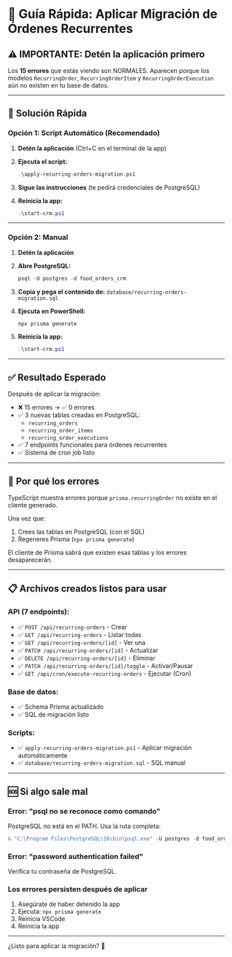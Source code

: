 # 🚀 Guía Rápida: Aplicar Migración de Órdenes Recurrentes

## ⚠️ IMPORTANTE: Detén la aplicación primero

Los **15 errores** que estás viendo son NORMALES. Aparecen porque los modelos `RecurringOrder`, `RecurringOrderItem` y `RecurringOrderExecution` aún no existen en tu base de datos.

---

## 🔧 Solución Rápida

### Opción 1: Script Automático (Recomendado)

1. **Detén la aplicación** (Ctrl+C en el terminal de la app)

2. **Ejecuta el script:**
   ```powershell
   .\apply-recurring-orders-migration.ps1
   ```

3. **Sigue las instrucciones** (te pedirá credenciales de PostgreSQL)

4. **Reinicia la app:**
   ```powershell
   .\start-crm.ps1
   ```

---

### Opción 2: Manual

1. **Detén la aplicación**

2. **Abre PostgreSQL:**
   ```powershell
   psql -U postgres -d food_orders_crm
   ```

3. **Copia y pega el contenido de:**
   `database/recurring-orders-migration.sql`

4. **Ejecuta en PowerShell:**
   ```powershell
   npx prisma generate
   ```

5. **Reinicia la app:**
   ```powershell
   .\start-crm.ps1
   ```

---

## ✅ Resultado Esperado

Después de aplicar la migración:

- ❌ 15 errores → ✅ 0 errores
- ✅ 3 nuevas tablas creadas en PostgreSQL:
  - `recurring_orders`
  - `recurring_order_items`
  - `recurring_order_executions`
- ✅ 7 endpoints funcionales para órdenes recurrentes
- ✅ Sistema de cron job listo

---

## 🎯 Por qué los errores

TypeScript muestra errores porque `prisma.recurringOrder` no existe en el cliente generado. 

Una vez que:
1. Crees las tablas en PostgreSQL (con el SQL)
2. Regeneres Prisma (`npx prisma generate`)

El cliente de Prisma sabrá que existen esas tablas y los errores desaparecerán.

---

## 📋 Archivos creados listos para usar

### API (7 endpoints):
- ✅ `POST /api/recurring-orders` - Crear
- ✅ `GET /api/recurring-orders` - Listar todas
- ✅ `GET /api/recurring-orders/[id]` - Ver una
- ✅ `PATCH /api/recurring-orders/[id]` - Actualizar
- ✅ `DELETE /api/recurring-orders/[id]` - Eliminar
- ✅ `PATCH /api/recurring-orders/[id]/toggle` - Activar/Pausar
- ✅ `GET /api/cron/execute-recurring-orders` - Ejecutar (Cron)

### Base de datos:
- ✅ Schema Prisma actualizado
- ✅ SQL de migración listo

### Scripts:
- ✅ `apply-recurring-orders-migration.ps1` - Aplicar migración automáticamente
- ✅ `database/recurring-orders-migration.sql` - SQL manual

---

## 🆘 Si algo sale mal

### Error: "psql no se reconoce como comando"
PostgreSQL no está en el PATH. Usa la ruta completa:
```powershell
& "C:\Program Files\PostgreSQL\16\bin\psql.exe" -U postgres -d food_orders_crm
```

### Error: "password authentication failed"
Verifica tu contraseña de PostgreSQL.

### Los errores persisten después de aplicar
1. Asegúrate de haber detenido la app
2. Ejecuta: `npx prisma generate`
3. Reinicia VSCode
4. Reinicia la app

---

¿Listo para aplicar la migración? 🚀
